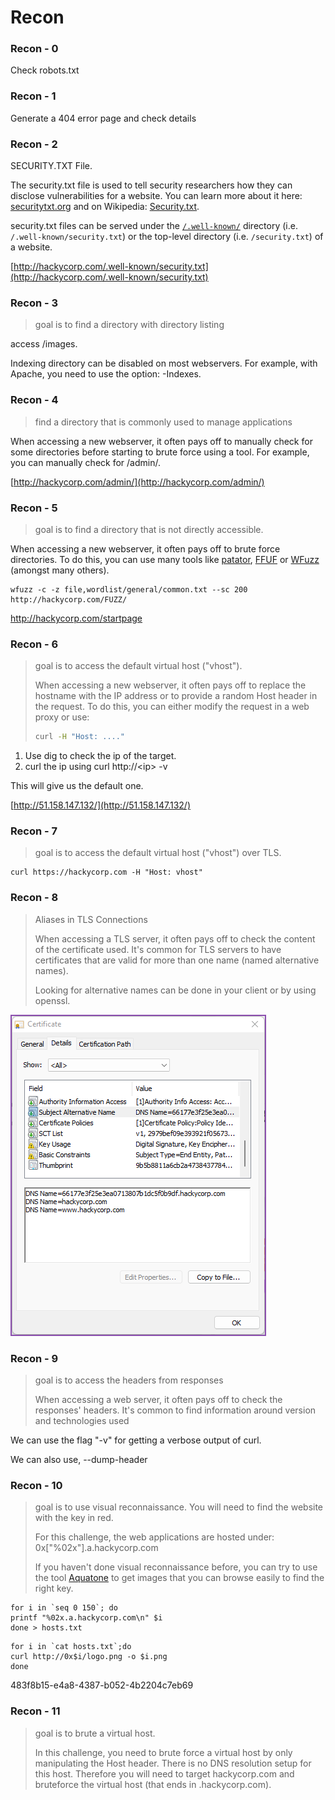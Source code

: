# Recon

### Recon - 0

Check robots.txt

### Recon - 1

Generate a 404 error page and check details

### Recon - 2

SECURITY.TXT File.

The security.txt file is used to tell security researchers how they can disclose vulnerabilities for a website. You can learn more about it here: [securitytxt.org](https://securitytxt.org/) and on Wikipedia: [Security.txt](https://en.wikipedia.org/wiki/Security.txt).

security.txt files can be served under the [`/.well-known/`](https://en.wikipedia.org/wiki/Well-known\_URI) directory (i.e. `/.well-known/security.txt`) or the top-level directory (i.e. `/security.txt`) of a website.

[http://hackycorp.com/.well-known/security.txt](http://hackycorp.com/.well-known/security.txt)

### Recon - 3

> goal is to find a directory with directory listing

access /images.

Indexing directory can be disabled on most webservers. For example, with Apache, you need to use the option: -Indexes.

### Recon - 4

> find a directory that is commonly used to manage applications

When accessing a new webserver, it often pays off to manually check for some directories before starting to brute force using a tool. For example, you can manually check for /admin/.

[http://hackycorp.com/admin/](http://hackycorp.com/admin/)

### Recon - 5

> goal is to find a directory that is not directly accessible.

When accessing a new webserver, it often pays off to brute force directories. To do this, you can use many tools like [patator](https://github.com/lanjelot/patator), [FFUF](https://github.com/ffuf/ffuf) or [WFuzz](https://wfuzz.readthedocs.io/en/latest/) (amongst many others).

```
wfuzz -c -z file,wordlist/general/common.txt --sc 200 http://hackycorp.com/FUZZ/
```

http://hackycorp.com/startpage

### Recon - 6

> goal is to access the default virtual host ("vhost").
>
>
>
> When accessing a new webserver, it often pays off to replace the hostname with the IP address or to provide a random Host header in the request. To do this, you can either modify the request in a web proxy or use:
>
> ```bash
> curl -H "Host: ...."
> ```

1. Use dig to check the ip of the target.
2. curl the ip using curl http://\<ip> -v

This will give us the default one.

[http://51.158.147.132/](http://51.158.147.132/)

### Recon - 7

> goal is to access the default virtual host ("vhost") over TLS.

```
curl https://hackycorp.com -H "Host: vhost"
```

### Recon - 8

> Aliases in TLS Connections
>
> When accessing a TLS server, it often pays off to check the content of the certificate used. It's common for TLS servers to have certificates that are valid for more than one name (named alternative names).&#x20;
>
> Looking for alternative names can be done in your client or by using openssl.

![](<../.gitbook/assets/image (10).png>)

### Recon - 9

> goal is to access the headers from responses
>
> When accessing a web server, it often pays off to check the responses' headers. It's common to find information around version and technologies used

We can use the flag "-v" for getting a verbose output of curl.

We can also use, --dump-header

### Recon - 10

> goal is to use visual reconnaissance. You will need to find the website with the key in red.
>
> For this challenge, the web applications are hosted under: 0x\["%02x"].a.hackycorp.com
>
>
>
> If you haven't done visual reconnaissance before, you can try to use the tool [Aquatone](https://github.com/michenriksen/aquatone) to get images that you can browse easily to find the right key.

```
for i in `seq 0 150`; do
printf "%02x.a.hackycorp.com\n" $i
done > hosts.txt
```

```
for i in `cat hosts.txt`;do
curl http://0x$i/logo.png -o $i.png
done
```

483f8b15-e4a8-4387-b052-4b2204c7eb69

### Recon - 11

> goal is to brute a virtual host.
>
>
>
> In this challenge, you need to brute force a virtual host by only manipulating the Host header. There is no DNS resolution setup for this host. Therefore you will need to target hackycorp.com and bruteforce the virtual host (that ends in .hackycorp.com).

```
```

